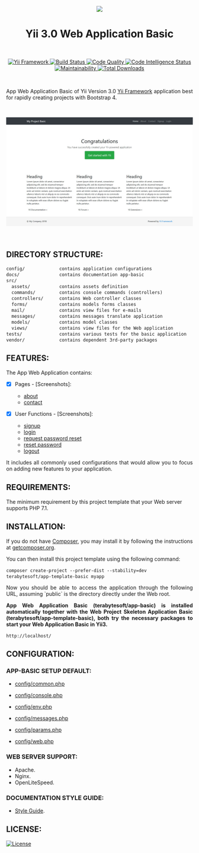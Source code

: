 <p align="center">
    <a href="https://github.com/terabytesoft/app-basic" target="_blank">
        <img src="https://farm1.staticflickr.com/887/27875183957_69a3645a56_q.jpg" height="100px;">
    </a>
    <h1 align="center">Yii 3.0 Web Application Basic</h1>
</p>

</br>

<p align="center">
    <a href="https://www.yiiframework.com/" target="_blank">
        <img src="https://img.shields.io/badge/Powered_by-Yii_Framework-green.svg?style=flat)" alt="Yii Framework">
    </a>
    <a href="https://scrutinizer-ci.com/g/terabytesoft/app-basic/build-status/master" target="_blank">
        <img src="https://scrutinizer-ci.com/g/terabytesoft/app-basic/badges/build.png?b=master" alt="Build Status">
    </a>
    <a href="https://scrutinizer-ci.com/g/terabytesoft/app-basic/?branch=master" target="_blank">
        <img src="https://scrutinizer-ci.com/g/terabytesoft/app-basic/badges/quality-score.png?b=master" alt="Code Quality">
    </a>
    <a href="https://scrutinizer-ci.com/code-intelligence" target="_blank">
        <img src="https://scrutinizer-ci.com/g/terabytesoft/app-basic/badges/code-intelligence.svg?b=master" alt="Code Intelligence Status">
    </a>
    <a href="https://codeclimate.com/github/terabytesoft/app-basic/maintainability" target="_blank">
        <img src="https://api.codeclimate.com/v1/badges/fe720f0219c23dc3e237/maintainability" alt="Maintainability">
    </a>
    <a href="https://packagist.org/packages/terabytesoft/app-basic" target="_blank">
        <img src="https://poser.pugx.org/terabytesoft/app-basic/downloads" alt="Total Downloads">
    </a>
</p>

</br>

<p align="justify">
App Web Application Basic of Yii Version 3.0 <a href="http://www.yiiframework.com/" title="Yii Framework" target="_blank">Yii Framework</a> application best for rapidly creating projects with Bootstrap 4.
</p>

</br>

![app-basic](docs/images/home.jpg)

</br>

DIRECTORY STRUCTURE:
--------------------

```
config/             contains application configurations
docs/               contains documentation app-basic
src/
  assets/           contains assets definition
  commands/         contains console commands (controllers)
  controllers/      contains Web controller classes
  forms/            contains models forms classes  
  mail/             contains view files for e-mails
  messages/         contains messages translate application 
  models/           contains model classes
  views/            contains view files for the Web application
tests/              contains various tests for the basic application
vendor/             contains dependent 3rd-party packages
```

FEATURES:
---------

The App Web Application contains:

- [x] Pages - [Screenshots]:
    - [about](docs/images/about.jpg)
    - [contact](docs/images/contact.jpg)


- [x] User Functions - [Screenshots]:
    - [signup](docs/images/signup.png)
    - [login](docs/images/login.jpg)
    - [request password reset](docs/images/request-paswword-reset.jpg)
    - [reset password](docs/images/reset-password.jpg)
    - [logout](docs/images/logout.jpg)

<p align="justify">
It includes all commonly used configurations that would allow you to focus on adding new
features to your application.
</P>

REQUIREMENTS:
-------------
 
The minimum requirement by this project template that your Web server supports PHP 7.1.

INSTALLATION:
-------------

<p align="justify">
If you do not have <a href="http://getcomposer.org/" title="Composer" target="_blank">Composer</a>, you may install it by following the instructions at <a href="http://getcomposer.org/doc/00-intro.md#installation-nix" title="getcomposer.org" target="_blank">getcomposer.org</a>.
</p>

You can then install this project template using the following command:

~~~
composer create-project --prefer-dist --stability=dev terabytesoft/app-template-basic myapp
~~~

<p align="justify">
Now you should be able to access the application through the following URL, assuming `public` is the directory
directly under the Web root.
</p>

<p align="justify">
<strong>App Web Application Basic (terabytesoft/app-basic) is installed automatically together with the Web Project Skeleton Application Basic (terabytesoft/app-template-basic), both try the necessary packages to start your Web Application Basic in Yii3.</strong>
</p>

~~~
http://localhost/
~~~

CONFIGURATION:
--------------

### APP-BASIC SETUP DEFAULT:

- [config/common.php](config/common.php)

- [config/console.php](config/console.php)

- [config/env.php](config/env.php)

- [config/messages.php](config/messages.php)

- [config/params.php](config/params.php)

- [config/web.php](config/web.php)

### WEB SERVER SUPPORT:

- Apache.
- Nginx.
- OpenLiteSpeed.

### DOCUMENTATION STYLE GUIDE:

- [Style Guide](docs/DOCUMENTATION.md).

LICENSE:
--------

[![License](https://poser.pugx.org/terabytesoft/app-basic/license)](https://packagist.org/packages/cjtterabytesoft/app)


